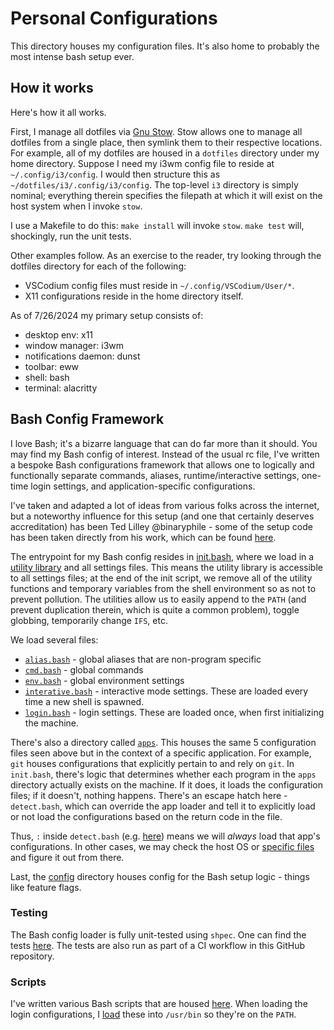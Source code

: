 # Personal Configurations

This directory houses my configuration files. It's also home to probably the most intense bash setup ever.

## How it works

Here's how it all works.

First, I manage all dotfiles via [Gnu Stow](https://www.gnu.org/software/stow/). Stow allows one to manage all dotfiles from a single place, then symlink them to their respective locations. For example, all of my dotfiles are housed in a `dotfiles` directory under my home directory. Suppose I need my i3wm config file to reside at `~/.config/i3/config`. I would then structure this as `~/dotfiles/i3/.config/i3/config`. The top-level `i3` directory is simply nominal; everything therein specifies the filepath at which it will exist on the host system when I invoke `stow`.

I use a Makefile to do this: `make install` will invoke `stow`. `make test` will, shockingly, run the unit tests.

Other examples follow. As an exercise to the reader, try looking through the dotfiles directory for each of the following:

- VSCodium config files must reside in `~/.config/VSCodium/User/*`.
- X11 configurations reside in the home directory itself.

As of 7/26/2024 my primary setup consists of:

- desktop env: x11
- window manager: i3wm
- notifications daemon: dunst
- toolbar: eww
- shell: bash
- terminal: alacritty

## Bash Config Framework

I love Bash; it's a bizarre language that can do far more than it should. You may find my Bash config of interest. Instead of the usual rc file, I've written a bespoke Bash configurations framework that allows one to logically and functionally separate commands, aliases, runtime/interactive settings, one-time login settings, and application-specific configurations.

I've taken and adapted a lot of ideas from various folks across the internet, but a noteworthy influence for this setup (and one that certainly deserves accreditation) has been Ted Lilley @binaryphile - some of the setup code has been taken directly from his work, which can be found [here](https://github.com/binaryphile/init.bash).

The entrypoint for my Bash config resides in [init.bash](bash/.config/bash/init.bash), where we load in a [utility library](bash/.config/bash/lib/utils.bash) and all settings files. This means the utility library is accessible to all settings files; at the end of the init script, we remove all of the utility functions and temporary variables from the shell environment so as not to prevent pollution. The utilities allow us to easily append to the `PATH` (and prevent duplication therein, which is quite a common problem), toggle globbing, temporarily change `IFS`, etc.

We load several files:

- [`alias.bash`](bash/.config/bash/src/alias.bash) - global aliases that are non-program specific
- [`cmd.bash`](bash/.config/bash/src/cmd.bash) - global commands
- [`env.bash`](bash/.config/bash/src/env.bash) - global environment settings
- [`interative.bash`](bash/.config/bash/src/interactive.bash) - interactive mode settings. These are loaded every time a new shell is spawned.
- [`login.bash`](bash/.config/bash/src/login.bash) - login settings. These are loaded once, when first initializing the machine.

There's also a directory called [`apps`](bash/.config/bash/apps). This houses the same 5 configuration files seen above but in the context of a specific application. For example, `git` houses configurations that explicitly pertain to and rely on `git`. In `init.bash`, there's logic that determines whether each program in the `apps` directory actually exists on the machine. If it does, it loads the configuration files; if it doesn't, nothing happens. There's an escape hatch here - `detect.bash`, which can override the app loader and tell it to explicitly load or not load the configurations based on the return code in the file.

Thus, `:` inside `detect.bash` (e.g. [here](bash/.config/bash/apps/rust/detect.bash)) means we will _always_ load that app's configurations. In other cases, we may check the host OS or [specific files](bash/.config/bash/apps/go/detect.bash) and figure it out from there.

Last, the [config](bash/.config/bash/config) directory houses config for the Bash setup logic - things like feature flags.

### Testing

The Bash config loader is fully unit-tested using `shpec`. One can find the tests [here](bash/t). The tests are also run as part of a CI workflow in this GitHub repository.

### Scripts

I've written various Bash scripts that are housed [here](bash/.config/bash/scripts). When loading the login configurations, I [load](bash/.config/bash/settings/login.bash#L3) these into `/usr/bin` so they're on the `PATH`.
